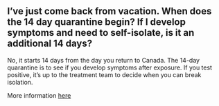 ## I’ve just come back from vacation. When does the 14 day quarantine begin? If I develop symptoms and need to self-isolate, is it an additional 14 days?

No, it starts 14 days from the day you return to Canada. The 14-day quarantine is to see if you develop symptoms after exposure. If you test positive, it’s up to the treatment team to decide when you can break isolation.

More information [here](https://www.quebec.ca/en/health/health-issues/a-z/2019-coronavirus/instructions-directives/#c47680)

